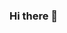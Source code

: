 ### Hi there 👋

<!--
**SaimonDahal-02/SaimonDahal-02** is a ✨ _special_ ✨ repository because its `README.md` (this file) appears on your GitHub profile.

Here are some ideas to get you started:

- 🔭 I’m currently working on ...
- 🌱 I’m currently learning ...
- 👯 I’m looking to collaborate on ...
- 🤔 I’m looking for help with ...
- 💬 Ask me about ...
- 📫 How to reach me: ...
- 😄 Pronouns: ...
- ⚡ Fun fact: ...
--> 
<!--
![SaimonDahal-02 github stats](https://github-readme-stats.vercel.app/api?username=SaimonDahal-02&show_icons=true&hide_border=true)-->
